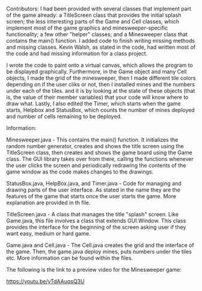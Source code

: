 Contributors: I had been provided with several classes that implement part of the game already: a TitleScreen class that provides the initial splash screen; the less interesting parts of the Game and Cell classes, which implement most of the game graphics and minesweeper-specific functionality; a few other "helper" classes; and a Minesweeper class that contains the main() function. I added code to finish writing missing methods and missing classes. Kevin Walsh, as stated in the code, had written most of the code and had missing information for a class project. 

I wrote the code to paint onto a virtual canvas, which allows the program to be displayed graphically. Furthermore, in the Game object and many Cell objects, I made the grid of the minesweeper, then I made different tile colors depending on if the user cliks or not, then I installed mines and the numbers under each of the tiles. and it is by looking at the state of these objects (that is, the value of their member variables) that your code will know where to draw what. 
Lastly, I also edited the Timer, which starts when the game starts, Helpbox and StatusBox, which counts the number of mines deployed and number of cells remaining to be deployed. 

Information:

Minesweeper.java - This contains the main() function. It initializes the random number generator, creates and shows the title screen using the TitleScreen class, then creates and shows the game board using the Game class. The GUI library takes over from there, calling the functions whenever the user clicks the screen and periodically redrawing the contents of the game window as the code makes changes to the drawings.

StatusBox.java, HelpBox.java, and Timer.java - Code for managing and drawing parts of the user interface. As stated in the name they are the features of the game that starts once the user starts the game. More explanation are provided in th file. 

TitleScreen.java - A class that manages the title "splash" screen. Like Game.java, this file involves a class that extends GUI.Window. This class provides the interface for the beginning of the screen asking user if they want easy, medium or hard game. 

Game.java and Cell.java - The Cell.java creates the grid and the interface of the game. Then, the game.java deploy mines, puts numbers under the tiles etc. More information can be found within the files. 

The following is the link to a preview video for the Minesweeper game:

https://youtu.be/yTdAAuqsQ3U


